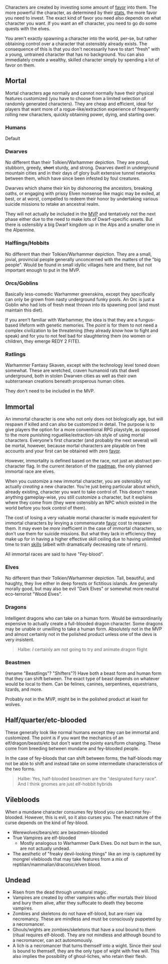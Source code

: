 Characters are created by investing some amount of [favor](Magic) into them. The more powerful the character, as determined by their [stats](Stats), the more favor you need to invest. The exact kind of favor you need also depends on what character you want. If you want an elf character, you need to go do some quests with the elves.

You aren't exactly spawning a character into the world, per-se, but rather obtaining control over a character that ostensibly already exists. The consequence of this is that you don't necessarily have to start "fresh" with a young, untrained character that has no background. You can also immediately create a wealthy, skilled character simply by spending a lot of favor on them.
## Mortal
Mortal characters age normally and cannot normally have their physical features customized (you have to choose from a limited selection of randomly generated characters). They are cheap and efficient, ideal for players that want more of a rogue-like/extraction experience of frequently rolling new characters, quickly obtaining power, dying, and starting over.
### Humans
Default
### Dwarves
No different than their Tolkien/Warhammer depiction. They are proud, stubborn, greedy, ~~short~~ sturdy, and strong. Dwarves dwell in underground mountain cities and in their days of glory built extensive tunnel networks between them, which have since been infested by foul creatures.

Dwarves which shame their kin by dishonoring the ancestors, breaking oaths, or engaging with prissy Elven nonsense like magic may be exiled, at best, or at worst, compelled to redeem their honor by undertaking various suicide missions to retake an ancestral realm.

They will not actually be included in the [MVP](Roadmap) and tentatively not the next phase either due to the need to make lots of Dwarf-specific assets. But there is ostensibly a big Dwarf kingdom up in the Alps and a smaller one in the Alpennine. 
### Halflings/Hobbits
No different than their Tolkien/Warhammer depiction. They are a small, jovial, provincial people generally unconcerned with the matters of the "big people". Would be found in small idyllic villages here and there, but not important enough to put in the MVP.
### Orcs/Goblins
Basically less-comedic Warhammer greenskins, except they specifically can only be grown from nasty underground funky pools. An Orc is just a Goblin who had lots of fresh meat thrown into its spawning pool (and must maintain this diet). 

If you aren't familiar with Warhammer, the idea is that they are a fungus-based lifeform with genetic memories. The *point* is for them to not need a complex civilization to be threatening (they already *know* how to fight and speak) and for you to not feel bad for slaughtering them (no women or children, they emerge REDY 2 FITE).
### Ratlings
Warhammer Fantasy Skaven, except with the technology level toned down somewhat. These are wretched, craven humanoid rats that dwell underground, both in stolen Dwarven cities as well as their own subterranean creations beneath prosperous human cities.

They don't need to be included in the MVP.
## Immortal
An immortal character is one who not only does not biologically age, but will respawn if killed and can also be customized in detail. The purpose is to give players the option for a more conventional RPG playstyle, as opposed to the more punishing roguelike/extraction-ish style of using mortal characters. Everyone's first character (and probably the next several) will be mortal, however, because mortal characters are playable on free accounts and your first can be obtained with zero [favor](Magic). 

However, immortality is defined based on the race, not just an abstract per-character flag. In the current iteration of the [roadmap](Roadmap), the only planned immortal race are elves.

When you customize a new immortal character, you are ostensibly not actually *creating* a new character. You're just being particular about which, already existing, character you want to take control of. This doesn't mean anything gameplay-wise, you still customize a character, but it explains where they come from (they were ostensibly an NPC which existed in the world before you took control of them).

The cost of losing a very valuable mortal character is made equivalent for immortal characters by levying a commensurate [favor](Magic) cost to respawn them. It may even be *more* inefficient in the case of immortal characters, so don't use them for suicide missions. But what they lack in efficiency they make up for in having a higher effective skill ceiling due to having unlimited time to train [skills](Stats) (albeit with dramatically decreasing rate of return).

All immortal races are said to have "Fey-blood".
### Elves
No different than their Tolkien/Warhammer depiction. Tall, beautiful, and haughty, they live either in deep forests or fictitious islands. Are generally morally good, but may also be evil "Dark Elves" or somewhat more neutral eco-terrorist "Wood Elves".
### Dragons
Intelligent dragons who can take on a human form. Would be extraordinarily expensive to actually create a full-blooded dragon character. Some dragons may be unable or unwilling to take a human form. Absolutely not in the MVP and almost certainly not in the polished product unless one of the devs is very insistent.

> Halbe: *I* certainly am not going to try and animate dragon flight
### Beastmen 
(rename "Beastlings"? "Shifters"?)
Have both a beast form and human form that they can shift between. The exact type of beast depends on whatever would be local to them. Can be felines, canines, serpentines, equestrians, lizards, and more.

Probably not in the MVP, might be in the polished product at least for wolves.

## Half/quarter/etc-blooded
These generally look like normal humans except they can be immortal and customized. The point is if you want the mechanics of an elf/dragon/beasts/etc but don't want the pointy ears/form changing. These come from breeding between mundane and fey-blooded people.

In the case of fey-bloods that can shift between forms, the half-bloods may not be able to shift and instead take on some intermediate characteristics of the two forms.

> Halbe: Yes, half-blooded beastmen are the "designated furry race". And I think gnomes are just elf-hobbit hybrids
## Vilebloods
When a mundane character consumes fey blood you can *become* fey-blooded. However, this is evil, so it also curses you. The exact nature of the curse depends on the kind of fey-blood.
* Werewolves/bears/etc are beastmen-blooded
* True Vampires are elf-blooded
	* Mostly analogous to Warhammer Dark Elves. Do not burn in the sun, are not actually undead.
* The aesthetic of "freaky devil-looking things" like an imp is captured by mongrel vilebloods that may take features from a mix of reptilian/mammalian/draconic/elven blood.
## Undead
* Risen from the dead through unnatural magic.
* Vampires are created by other vampires who offer mortals their blood and bury them alive, after they suffocate to death they become vampires.
* Zombies and skeletons do not have elf-blood, but are risen via necromancy. These are mindless and must be consciously puppeted by a necromancer.
* Ghouls/wights are zombies/skeletons that have a soul bound to them (ritual requires elf-blood). They are not mindless and although bound to a necromancer, can act autonomously.
* A lich is a necromancer that turns themself into a wight. Since their soul is bound to themself, they are the only type of wight with free will. This also implies the possibility of ghoul-liches, who retain their flesh.
